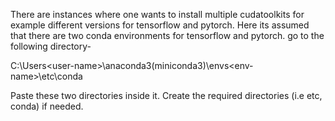 There are instances where one wants to install multiple cudatoolkits for example different versions for tensorflow and pytorch.
Here its assumed that there are two conda environments for tensorflow and pytorch.
go to the following directory-

C:\Users\<user-name>\anaconda3(miniconda3)\envs\<env-name>\etc\conda

Paste these two directories inside it.
Create the required directories (i.e etc, conda) if needed.

